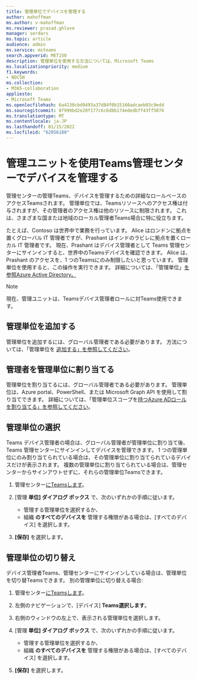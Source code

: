 ```yaml
---
title: 管理単位でデバイスを管理する
author: mahoffman
ms.author: v-mahoffman
ms.reviewer: prasad.ghlove
manager: serdars
ms.topic: article
audience: admin
ms.service: msteams
search.appverid: MET150
description: 管理単位を使用する方法については、Microsoft Teams
ms.localizationpriority: medium
f1.keywords:
- NOCSH
ms.collection:
- M365-collaboration
appliesto:
- Microsoft Teams
ms.openlocfilehash: 6a4130cbd9493a37d84f0b15160adcaeb03c9edd
ms.sourcegitcommit: 8f999bd2e20f177c6c6d8b174ededbff43ff5076
ms.translationtype: MT
ms.contentlocale: ja-JP
ms.lasthandoff: 01/15/2022
ms.locfileid: "62056180"
---
```

# <a name="manage-devices-in-the-teams-admin-center-with-administrative-units"></a>管理ユニットを使用Teams管理センターでデバイスを管理する

管理センターの管理Teams、デバイスを管理するための詳細なロールベースのアクセスTeamsされます。 管理単位では、Teamsリソースへのアクセス権は付与されますが、その管理者のアクセス権は他のリソースに制限されます。 これは、さまざまな国または地域のローカル管理者Teams場合に特に役立ちます。

たとえば、Contoso は世界中で業務を行っています。 Alice はロンドンに拠点を置くグローバル IT 管理者ですが、Prashant はインドのラビレに拠点を置くローカル IT 管理者です。 現在、Prashant はデバイス管理者として Teams 管理センターにサインインすると、世界中のTeamsデバイスを確認できます。 Alice は、Prashant のアクセスを、1 つのTeamsにのみ制限したいと思っています。 管理単位を使用すると、この操作を実行できます。 詳細については、「管理単位」[を参照Azure Active Directory。](/azure/active-directory/roles/administrative-units)

> [!NOTE]
> 現在、管理ユニットは、Teamsデバイス管理者ロールに対Teams使用できます。

## <a name="add-administrative-units"></a>管理単位を追加する

管理単位を追加するには、グローバル管理者である必要があります。 方法については、「管理単位を [追加する」を参照してください](/azure/active-directory/roles/admin-units-manage#add-an-administrative-unit)。

## <a name="assign-admins-to-administrative-units"></a>管理者を管理単位に割り当てる

管理単位を割り当てるには、グローバル管理者である必要があります。 管理単位は、Azure portal、PowerShell、または Microsoft Graph API を使用して割り当てできます。 詳細については、「管理単位スコープを[持つAzure ADロールを割り当てる」を参照してください](/azure/active-directory/roles/admin-units-assign-roles)。

## <a name="select-administrative-units"></a>管理単位の選択

Teams デバイス管理者の場合は、グローバル管理者が管理単位に割り当て後、Teams 管理センターにサインインしてデバイスを管理できます。 1 つの管理単位にのみ割り当てられている場合は、その管理単位に割り当てられているデバイスだけが表示されます。 複数の管理単位に割り当てられている場合は、管理センターからサインアウトせずに、それらの管理単位Teamsできます。 

1. 管理センター[にTeamsします](https://go.microsoft.com/fwlink/p/?linkid=2024339)。

2. [管理 **単位] ダイアログ ボックス** で、次のいずれかの手順に従います。
    - 管理する管理単位を選択するか、 
    - 組織 **のすべてのデバイスを** 管理する権限がある場合は、[すべてのデバイス] を選択します。

3. **[保存]** を選択します。

## <a name="switch-administrative-units"></a>管理単位の切り替え

デバイス管理者Teams、管理センターにサインインしている場合は、管理単位を切り替Teamsできます。 別の管理単位に切り替える場合:

1. 管理センター[にTeamsします](https://go.microsoft.com/fwlink/p/?linkid=2024339)。

2. 左側のナビゲーションで、[デバイス] **Teams選択します**。

3. 右側のウィンドウの左上で、表示される管理単位を選択します。

4. [管理 **単位] ダイアログ ボックス** で、次のいずれかの手順に従います。
    - 管理する管理単位を選択するか、 
    - 組織 **のすべてのデバイスを** 管理する権限がある場合は、[すべてのデバイス] を選択します。

5. **[保存]** を選択します。
